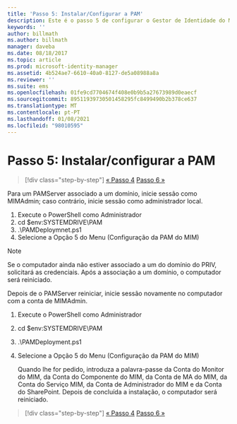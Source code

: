 ```yaml
---
title: 'Passo 5: Instalar/Configurar a PAM'
description: Este é o passo 5 de configurar o Gestor de Identidade do Microsoft usando scripts e cobre as etapas de implementação no servidor PAM.
keywords: ''
author: billmath
ms.author: billmath
manager: daveba
ms.date: 08/18/2017
ms.topic: article
ms.prod: microsoft-identity-manager
ms.assetid: 4b524ae7-6610-40a0-8127-de5a08988a8a
ms.reviewer: ''
ms.suite: ems
ms.openlocfilehash: 01fe9cd7704674f408e0b9b5a27673989d0eaecf
ms.sourcegitcommit: 89511939730501458295fc8499490b2b378ce637
ms.translationtype: MT
ms.contentlocale: pt-PT
ms.lasthandoff: 01/08/2021
ms.locfileid: "98010595"
---
```

# <a name="step-5-installingconfiguring-pam"></a>Passo 5: Instalar/configurar a PAM

> [!div class="step-by-step"]
> [« Passo 4](sp1-step4-configuring-sharepoint.md) 
>  [Passo 6 »](sp1-step6-setup-pam-trust.md)

Para um PAMServer associado a um domínio, inicie sessão como MIMAdmin; caso contrário, inicie sessão como administrador local.
1. Execute o PowerShell como Administrador
2. cd $env:SYSTEMDRIVE\PAM
3. .\PAMDeploymnet.ps1
4. Selecione a Opção 5 do Menu (Configuração da PAM do MIM)

>[!NOTE]
>Se o computador ainda não estiver associado a um do domínio do PRIV, solicitará as credenciais. Após a associação a um domínio, o computador será reiniciado.

Depois de o PAMServer reiniciar, inicie sessão novamente no computador com a conta de MIMAdmin.

1. Execute o PowerShell como Administrador
2. cd $env:SYSTEMDRIVE\PAM
3. .\PAMDeployment.ps1
4. Selecione a Opção 5 do Menu (Configuração da PAM do MIM)

   Quando lhe for pedido, introduza a palavra-passe da Conta do Monitor do MIM, da Conta do Componente do MIM, da Conta de MA do MIM, da Conta do Serviço MIM, da Conta de Administrador do MIM e da Conta do SharePoint.
   Depois de concluída a instalação, o computador será reiniciado.

> [!div class="step-by-step"]
> [« Passo 4](sp1-step4-configuring-sharepoint.md) 
>  [Passo 6 »](sp1-step6-setup-pam-trust.md)
